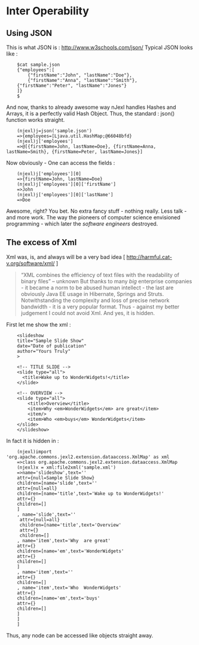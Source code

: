 # Inter Operability 

## Using JSON

This is what JSON is : http://www.w3schools.com/json/
Typical JSON looks like : 

        $cat sample.json 
        {"employees":[
            {"firstName":"John", "lastName":"Doe"}, 
            {"firstName":"Anna", "lastName":"Smith"},
        {"firstName":"Peter", "lastName":"Jones"}
        ]}
        $

And now, thanks to already awesome way nJexl handles Hashes and Arrays, it is a perfectly valid Hash Object.
Thus, the standard : json() function works straight. 

        (njexl)j=json('sample.json')
        =>{employees=[Ljava.util.HashMap;@66048bfd}
        (njexl)j['employees']
        =>@[{firstName=John, lastName=Doe}, {firstName=Anna, lastName=Smith}, {firstName=Peter, lastName=Jones}]

Now obviously - One can access the fields : 

        (njexl)j['employees'][0]
        =>{firstName=John, lastName=Doe}
        (njexl)j['employees'][0]['firstName']
        =>John
        (njexl)j['employees'][0]['lastName']
        =>Doe

Awesome, right? You bet. No extra fancy stuff - nothing really. Less talk - and more work. The way the pioneers of computer science envisioned programming - which later the *software engineers* destroyed.


## The excess of Xml

Xml was, is, and always will be a very bad idea [ http://harmful.cat-v.org/software/xml/ ]
  > “XML combines the efficiency of text files with the readability of binary files” – unknown
But thanks to many *big* enterprise companies - it became a norm to be abused human intellect - the last are obviously Java EE usage in Hibernate, Springs and Struts. Notwithstanding the complexity and loss of precise network bandwidth - it is a very popular format. Thus - against my better judgement I could not avoid Xml.
And yes, it is hidden.

First let me show the xml : 


        <slideshow 
        title="Sample Slide Show"
        date="Date of publication"
        author="Yours Truly"
        >

        <!-- TITLE SLIDE -->
        <slide type="all">
          <title>Wake up to WonderWidgets!</title>
        </slide>

        <!-- OVERVIEW -->
        <slide type="all">
            <title>Overview</title>
            <item>Why <em>WonderWidgets</em> are great</item>
            <item/>
            <item>Who <em>buys</em> WonderWidgets</item>
        </slide>
        </slideshow>




In fact it is hidden in :  

        (njexl)import 'org.apache.commons.jexl2.extension.dataaccess.XmlMap' as xml
        =>class org.apache.commons.jexl2.extension.dataaccess.XmlMap
        (njexl)x = xml:file2xml('sample.xml')
        =>name='slideshow',text=''
        attr={null=Sample Slide Show}
        children=[name='slide',text=''
        attr={null=all}
        children=[name='title',text='Wake up to WonderWidgets!'
        attr={}
        children=[]
        ]
        , name='slide',text=''
         attr={null=all}
         children=[name='title',text='Overview'
         attr={}
         children=[]
        , name='item',text='Why  are great'
        attr={}
        children=[name='em',text='WonderWidgets'
        attr={}
        children=[]
        ]
        , name='item',text=''
        attr={}
        children=[]
        , name='item',text='Who  WonderWidgets'
        attr={}
        children=[name='em',text='buys'
        attr={}
        children=[]
        ]
        ]
        ]

Thus, any node can be accessed like objects straight away.






